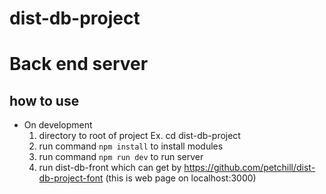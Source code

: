 # dist-db-project
# Back end server
## how to use
- On development 
  1. directory to root of project Ex. cd dist-db-project
  2. run command `npm install` to install modules
  3. run command `npm run dev` to run server
  4. run dist-db-front which can get by https://github.com/petchill/dist-db-project-font 
    (this is web page on localhost:3000)
